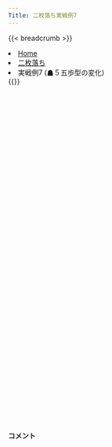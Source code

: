 ```yaml
---
Title: 二枚落ち実戦例7
---
```

{{< breadcrumb >}}
  <li class="breadcrumb-item"><a href="/shogi-beginners/">Home</a></li>
  <li class="breadcrumb-item"><a href="/shogi-beginners/2mai/">二枚落ち</a></li>
  <li class="breadcrumb-item active" aria-current="page">実戦例7 (☗５五歩型の変化)</li>
{{</ breadcrumb >}}
<div class="row pt-3">
  <div class="col-sm" tabindex="-1">
    <script id="example-kif" type="text/plain">
手合割：二枚落ち
下手：下手
上手：上手
手数----指手---------消費時間--
*<ruby>二歩<rt>にふ</rt></ruby><ruby>突<rt>つ</rt></ruby>き<ruby>定跡<rt>じょうせき</rt></ruby>の<ruby>勝<rt>か</rt></ruby>ち<ruby>方<rt>かた</rt></ruby>をおぼえましょう。
*<div class="text-center"><img class="img-fluid pt-3 w-50" src="/shogi-beginners/img/cat37.webp"></div>
   1 ６二銀(71)   ( 0:00/00:00:00)
   2 ７六歩(77)   ( 0:02/00:00:02)
   3 ５四歩(53)   ( 0:01/00:00:01)
   4 ４六歩(47)   ( 0:02/00:00:04)
   5 ５三銀(62)   ( 0:01/00:00:02)
   6 ４五歩(46)   ( 0:01/00:00:05)
   7 ３二金(41)   ( 0:04/00:00:06)
   8 ３六歩(37)   ( 0:02/00:00:07)
   9 ５二玉(51)   ( 0:04/00:00:10)
  10 ４八銀(39)   ( 0:05/00:00:12)
  11 ６四歩(63)   ( 0:04/00:00:14)
  12 ４七銀(48)   ( 0:01/00:00:13)
  13 ６三玉(52)   ( 0:14/00:00:28)
  14 ３五歩(36)   ( 0:02/00:00:15)
  15 ２二銀(31)   ( 0:01/00:00:29)
  16 ３八飛(28)   ( 0:03/00:00:18)
  17 ７四歩(73)   ( 0:02/00:00:31)
  18 ３四歩(35)   ( 0:07/00:00:25)
  19 同　歩(33)   ( 0:01/00:00:32)
  20 同　飛(38)   ( 0:01/00:00:26)
  21 ３三歩打     ( 0:04/00:00:36)
  22 ３六飛(34)   ( 0:01/00:00:27)
  23 ６二金(61)   ( 0:06/00:00:42)
  24 ３七桂(29)   ( 0:03/00:00:30)
  25 ７三金(62)   ( 0:03/00:00:45)
  26 ７八金(69)   ( 0:02/00:00:32)
  27 ６五歩(64)   ( 0:01/00:00:46)
  28 ６九玉(59)   ( 0:07/00:00:39)
  29 ６四金(73)   ( 0:02/00:00:48)
  30 ５八金(49)   ( 0:03/00:00:42)
  31 ７三桂(81)   ( 0:03/00:00:51)
  32 ６八銀(79)   ( 0:02/00:00:44)
  33 ８四歩(83)   ( 0:03/00:00:54)
  34 ９六歩(97)   ( 0:03/00:00:47)
  35 ９四歩(93)   ( 0:02/00:00:56)
  36 ４六銀(47)   ( 0:02/00:00:49)
  37 ８五歩(84)   ( 0:02/00:00:58)
  38 ５六歩(57)   ( 0:07/00:00:56)
  39 ７五歩(74)   ( 0:02/00:01:00)
  40 同　歩(76)   ( 0:03/00:00:59)
  41 同　金(64)   ( 0:08/00:01:08)
  42 ５五歩(56)   ( 0:03/00:01:02)
  43 同　歩(54)   ( 0:01/00:01:09)
  44 ５四歩打     ( 0:02/00:01:04)
  45 同　銀(53)   ( 0:01/00:01:10)
  46 ５五銀(46)   ( 0:02/00:01:06)
  47 同　銀(54)   ( 0:02/00:01:12)
  48 同　角(88)   ( 0:01/00:01:07)
  49 ６四銀打     ( 0:03/00:01:15)
  50 ４六角(55)   ( 0:02/00:01:09)
  51 ５五歩打     ( 0:10/00:01:25)
  52 ３五角(46)   ( 0:02/00:01:11)
  53 ５三銀(64)   ( 0:04/00:01:29)
  54 ７六歩打     ( 0:02/00:01:13)
  55 ７四金(75)   ( 0:01/00:01:30)
  56 ７五銀打     ( 0:01/00:01:14)
  57 ４二金(32)   ( 0:04/00:01:34)
  58 ７四銀(75)   ( 0:01/00:01:15)
  59 同　玉(63)   ( 0:01/00:01:35)
  60 ５四歩打     ( 0:06/00:01:21)
  61 同　銀(53)   ( 0:02/00:01:37)
  62 ６二角成(35) ( 0:04/00:01:25)
  63 投了
*<a href="/shogi-beginners/2mai/example8/">
*<ruby>次<rt>つぎ</rt></ruby>の<ruby>棋譜<rt>きふ</rt></ruby>を<ruby>見<rt>み</rt></ruby>よう！
*<div class="text-center"><img class="img-fluid pt-3 w-50" src="/shogi-beginners/img/cat1.webp"></div></a>
まで63手で下手の勝ち
    </script>
    <svg id="example" class="board" xmlns="http://www.w3.org/2000/svg" viewBox="0,0,400,540"></svg>
  </div>
  <div class="col-sm">
    <h4 class="pt-3">コメント</h4>
    <div id="comment"></div>
  </div>
</div>
